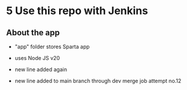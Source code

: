 # 5 Use this repo with Jenkins

## About the app
- "app" folder stores Sparta app
- uses Node JS v20

- new line added again
- new line added to main branch through dev merge job attempt no.12


